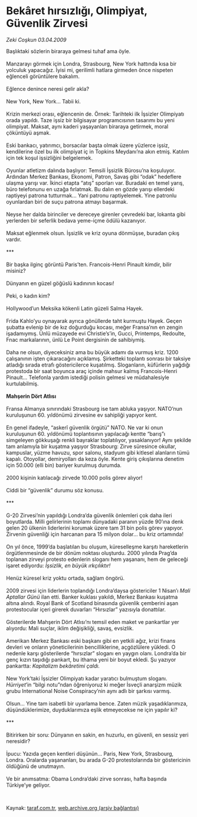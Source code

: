 # Bekâret hırsızlığı, Olimpiyat, Güvenlik Zirvesi

*Zeki Coşkun 03.04.2009*

<div class="taraf_structure_2col_1zq">
<div class="margen_n">



 <p>Başlıktaki sözlerin biraraya gelmesi tuhaf ama öyle. <br/><br/>Manzarayı görmek için Londra, Strasbourg, New York hattında kısa bir yolculuk yapacağız. İyisi mi, gerilimli hatlara girmeden önce nispeten eğlenceli görüntülere bakalım. <br/><br/>Eğlence denince neresi gelir akla? <br/><br/>New York, New York... Tabii ki. <br/><br/>Krizin merkezi orası, eğlencenin de. Örnek: Tarihteki ilk İşsizler Olimpiyatı orada yapıldı. Taze işsiz bir bilgisayar programcısının tasarımı bu yeni olimpiyat. Maksat, aynı kaderi yaşayanları biraraya getirmek, moral çöküntüyü aşmak. <br/><br/>Eski bankacı, yatırımcı, borsacılar başta olmak üzere yüzlerce işsiz, kendilerine özel bu ilk olimpiyat iç in Topkins Meydanı’na akın etmiş. Katılım için tek koşul işsizliğini belgelemek. <br/><br/>Oyunlar atletizm dalında başlıyor: Temsili İşsizlik Bürosu’na koşuluyor. Ardından Merkez Bankası, Ekonomi, Patron, Savaş gibi “odak” hedeflere ulaşma yarışı var. İkinci etapta “atış” sporları var. Buradaki en temel yarış, büro telefonunu en uzağa fırlatmak. Bu dalın en gözde yarışı ellerdeki raptiyeyi patrona tutturmak... Yani patronu raptiyelemek. Yine patronlu oyunlardan biri de suçu patrona atmayı başarmak. <br/><br/>Neyse her dalda birinciler ve dereceye girenler çevredeki bar, lokanta gibi yerlerden bir seferlik bedava yeme-içme ödülü kazanıyor. <br/><br/>Maksat eğlenmek olsun. İşsizlik ve kriz oyuna dönmüşse, buradan çıkış vardır. <br/><br/>*** <br/><br/>Bir başka ilginç görüntü Paris’ten. Francois-Henri Pinault kimdir, bilir misiniz? <br/><br/>Dünyanın en güzel göğüslü kadınının kocası! <br/><br/>Peki, o kadın kim? <br/><br/>Hollywood’un Meksika kökenli Latin güzeli Salma Hayek. <br/><br/>Frida Kahlo’yu oynayarak ayrıca gönüllerde taht kurmuştu Hayek. Geçen şubatta evlenip bir de kız doğurduğu kocası, meğer Fransa’nın en zengin işadamıymış. Ünlü müzayede evi Christie’s’in, Gucci, Printemps, Redoulte, Fnac markalarının, ünlü Le Point dergisinin de sahibiymiş. <br/><br/>Daha ne olsun, diyeceksiniz ama bu büyük adamı da vurmuş kriz. 1200 çalışanının işten çıkaracağını açıklamış. Şirketteki toplantı sonrası bir taksiye atladığı sırada etrafı göstericilerce kuşatılmış. Sloganların, küfürlerin yağdığı protestoda bir saat boyunca araç içinde mahsur kalmış Francois-Henri Pinault... Telefonla yardım istediği polisin gelmesi ve müdahalesiyle kurtulabilmiş. <b><br/><br/>Mahşerin Dört Atlısı</b> <br/><br/>Fransa Almanya sınırındaki Strasbourg ise tam abluka yaşıyor. NATO’nun kuruluşunun 60. yıldönümü zirvesine ev sahipliği yapıyor kent. <br/><br/>En genel ifadeyle, “askerî güvenlik örgütü” NATO. Ne var ki onun kuruluşunun 60. yıldönümü toplantısının yapılacağı kentte “barış”ı simgeleyen gökkuşağı renkli bayraklar toplatılıyor, yasaklanıyor! Aynı şekilde tam anlamıyla bir kuşatma yaşıyor Strasbourg: Zirve süresince okullar, kampuslar, yüzme havuzu, spor salonu, stadyum gibi kitlesel alanların tümü kapalı. Otoyollar, demiryolları da keza öyle. Kente giriş çıkışlarına denetim için 50.000 (elli bin) bariyer kurulmuş durumda. <br/><br/>2000 kişinin katılacağı zirvede 10.000 polis görev alıyor! <br/><br/>Ciddi bir “güvenlik” durumu söz konusu. <br/><br/>*** <br/><br/>G-20 Zirvesi’nin yapıldığı Londra’da güvenlik önlemleri çok daha ileri boyutlarda. Milli gelirlerinin toplamı dünyadaki paranın yüzde 90’ına denk gelen 20 ülkenin liderlerini korumak üzere tam 31 bin polis görev yapıyor. Zirvenin güvenliği için harcanan para 15 milyon dolar... bu kriz ortamında! <br/><br/>On yıl önce, 1999’da başlatılan bu oluşum, küreselleşme karşıtı hareketlerin örgütlenmesinde de bir dönüm noktası oluşturdu. 2000 yılında Prag’da toplanan zirveyi protesto edenlerin sloganı hem yaşananı, hem de geleceği işaret ediyordu: <i>İşsizlik, en büyük ırkçılıktır!</i> <br/><br/>Henüz küresel kriz yoktu ortada, sağlam öngörü. <br/><br/>2009 zirvesi için liderlerin toplandığı Londra’daysa göstericiler 1 Nisan’ı <i>Mali Aptallar Günü </i>ilan etti. Banker kuklası yakıldı, Merkez Bankası kuşatma altına alındı. Royal Bank of Scotland binasında güvenlik çemberini aşan protestocular içeri girerek duvarları “Hırsızlar” yazısıyla donattılar. <br/><br/>Gösterilerde Mahşerin Dört Atlısı’nı temsil eden maket ve pankartlar yer alıyordu: Mali suçlar, iklim değişikliği, savaş, evsizlik. <br/><br/>Amerikan Merkez Bankası eski başkanı gibi en yetkili ağız, krizi finans devleri ve onların yöneticilerinin bencilliklerine, açgözlülere yükledi. O nedenle karşı gösterilerde “hırsızlar” sloganı en yaygın olanı. Londra’da bir genç kızın taşıdığı pankart, bu ithama yeni bir boyut ekledi. Şu yazıyor pankartta: <i>Kapitalizm bekâretimi çaldı.</i> <br/><br/>New York’taki İşsizler Olimpiyatı kadar yaratıcı bulmuştum sloganı. <i>Hürriyet</i>’in “bilgi notu”ndan öğreniyoruz ki meğer İsveçli anarşizm müzik grubu International Noise Conspiracy’nin aynı adlı bir şarkısı varmış. <br/><br/>Olsun... Yine tam isabetli bir uyarlama bence. Zaten müzik yaşadıklarımıza, düşündüklerimize, duyduklarımıza eşlik etmeyecekse ne için yapılır ki? <br/><br/>*** <br/><br/>Bitirirken bir soru: Dünyanın en sakin, en huzurlu, en güvenli, en sessiz yeri neresidir? <br/><br/>İpucu: Yazıda geçen kentleri düşünün... Paris, New York, Strasbourg, Londra. Oralarda yaşananları, bu arada G-20 protestolarında bir göstericinin öldüğünü de unutmayın. <br/><br/>Ve bir anımsatma: Obama Londra’daki zirve sonrası, hafta başında Türkiye’ye geliyor.</p>

<br/>


<div id="taraf_not">
</div>

</div>


</div>

Kaynak: [taraf.com.tr](http://www.taraf.com.tr:80/makale/4838.htm), [web.archive.org (arşiv bağlantısı)](http://web.archive.org/web/20090518023229/http://www.taraf.com.tr:80/makale/4838.htm)
